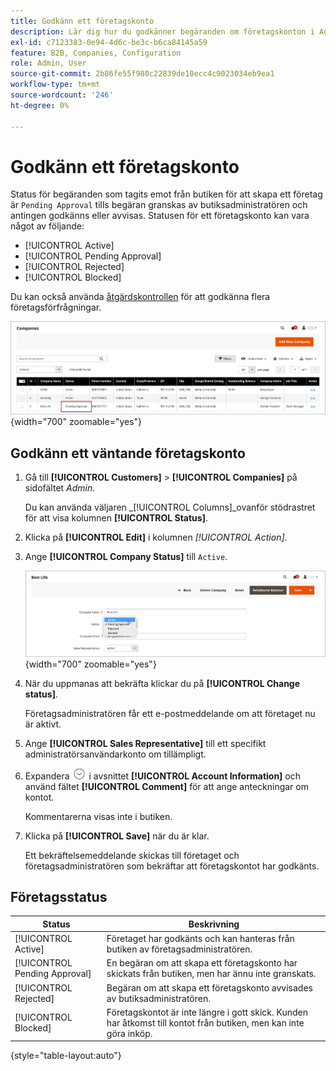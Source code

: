 ```yaml
---
title: Godkänn ett företagskonto
description: Lär dig hur du godkänner begäranden om företagskonton i Admin.
exl-id: c7123383-0e94-4d6c-be3c-b6ca84145a59
feature: B2B, Companies, Configuration
role: Admin, User
source-git-commit: 2b86fe55f980c22839de10ecc4c9023034eb9ea1
workflow-type: tm+mt
source-wordcount: '246'
ht-degree: 0%

---
```


# Godkänn ett företagskonto

Status för begäranden som tagits emot från butiken för att skapa ett företag är `Pending Approval` tills begäran granskas av butiksadministratören och antingen godkänns eller avvisas. Statusen för ett företagskonto kan vara något av följande:

- [!UICONTROL Active]
- [!UICONTROL Pending Approval]
- [!UICONTROL Rejected]
- [!UICONTROL Blocked]

Du kan också använda [åtgärdskontrollen](account-company-manage.md) för att godkänna flera företagsförfrågningar.

![Väntar på godkännande](./assets/companies-pending-approval.png){width="700" zoomable="yes"}

## Godkänn ett väntande företagskonto

1. Gå till **[!UICONTROL Customers]** > **[!UICONTROL Companies]** på sidofältet _Admin_.

   Du kan använda väljaren _[!UICONTROL Columns]_ovanför stödrastret för att visa kolumnen **[!UICONTROL Status]**.

1. Klicka på **[!UICONTROL Edit]** i kolumnen _[!UICONTROL Action]_.

1. Ange **[!UICONTROL Company Status]** till `Active`.

   ![Ange företagsstatus](./assets/company-status-active.png){width="700" zoomable="yes"}

1. När du uppmanas att bekräfta klickar du på **[!UICONTROL Change status]**.

   Företagsadministratören får ett e-postmeddelande om att företaget nu är aktivt.

1. Ange **[!UICONTROL Sales Representative]** till ett specifikt administratörsanvändarkonto om tillämpligt.

1. Expandera ![Expansionsväljaren](../assets/icon-display-expand.png) i avsnittet **[!UICONTROL Account Information]** och använd fältet **[!UICONTROL Comment]** för att ange anteckningar om kontot.

   Kommentarerna visas inte i butiken.

1. Klicka på **[!UICONTROL Save]** när du är klar.

   Ett bekräftelsemeddelande skickas till företaget och företagsadministratören som bekräftar att företagskontot har godkänts.

## Företagsstatus

| Status | Beskrivning |
|------------------|--------------------------------------------------------------------------------------------------------------------------------------------|
| [!UICONTROL Active] | Företaget har godkänts och kan hanteras från butiken av företagsadministratören. |
| [!UICONTROL Pending Approval] | En begäran om att skapa ett företagskonto har skickats från butiken, men har ännu inte granskats. |
| [!UICONTROL Rejected] | Begäran om att skapa ett företagskonto avvisades av butiksadministratören. |
| [!UICONTROL Blocked] | Företagskontot är inte längre i gott skick. Kunden har åtkomst till kontot från butiken, men kan inte göra inköp. |

{style="table-layout:auto"}
